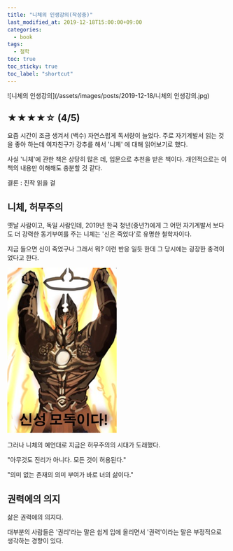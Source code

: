 ```yaml
---
title: "니체의 인생강의(작성중)"
last_modified_at: 2019-12-18T15:00:00+09:00
categories:
  - book
tags:
  - 철학
toc: true
toc_sticky: true
toc_label: "shortcut"
---
```


![니체의 인생강의](/assets/images/posts/2019-12-18/니체의 인생강의.jpg)

## ★★★★☆ (4/5)

요즘 시간이 조금 생겨서 (백수) 자연스럽게 독서량이 늘었다. 주로 자기계발서 읽는 것을 좋아 하는데 여자친구가 강추를 해서 '니체' 에 대해 읽어보기로 했다.

사실 '니체'에 관한 책은 상당히 많은 데, 입문으로 추천을 받은 책이다. 개인적으로는 이 책의 내용만 이해해도 충분할 것 같다.

결론 : 진작 읽을 걸

## 니체, 허무주의

옛날 사람이고, 독일 사람인데, 2019년 한국 청년(중년?)에게 그 어떤 자기계발서 보다도 더 강력한 동기부여를 주는 니체는 '신은 죽었다'로 유명한 철학자이다.

지금 들으면 신이 죽었구나 그래서 뭐? 이런 반응 일듯 한데 그 당시에는 굉장한 충격이었다고 한다.

![신성모독](/assets/images/posts/2019-12-18/신성모독.jpg)

그러나 니체의 예언대로 지금은 허무주의의 시대가 도래했다.

"아무것도 진리가 아니다. 모든 것이 허용된다."

"의미 없는 존재의 의미 부여가 바로 너의 삶이다."

## 권력에의 의지

삶은 권력에의 의지다.

대부분의 사람들은 '권리'라는 말은 쉽게 입에 올리면서 '권력'이라는 말은 부정적으로 생각하는 경향이 있다.

